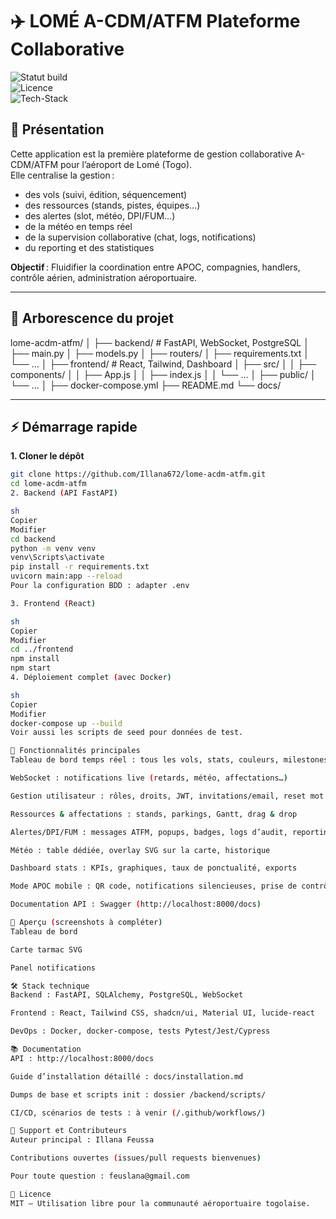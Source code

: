 # ✈️ LOMÉ A-CDM/ATFM Plateforme Collaborative

![Statut build](https://img.shields.io/badge/build-passing-brightgreen)  
![Licence](https://img.shields.io/badge/licence-MIT-blue)  
![Tech-Stack](https://img.shields.io/badge/FastAPI-React-blueviolet)


## 📢 Présentation

Cette application est la première plateforme de gestion collaborative A-CDM/ATFM pour l’aéroport de Lomé (Togo).  
Elle centralise la gestion :
- des vols (suivi, édition, séquencement)
- des ressources (stands, pistes, équipes…)
- des alertes (slot, météo, DPI/FUM…)
- de la météo en temps réel
- de la supervision collaborative (chat, logs, notifications)
- du reporting et des statistiques

**Objectif** : Fluidifier la coordination entre APOC, compagnies, handlers, contrôle aérien, administration aéroportuaire.

---

## 🌳 Arborescence du projet

lome-acdm-atfm/
│
├── backend/ # FastAPI, WebSocket, PostgreSQL
│ ├── main.py
│ ├── models.py
│ ├── routers/
│ ├── requirements.txt
│ └── ...
│
├── frontend/ # React, Tailwind, Dashboard
│ ├── src/
│ │ ├── components/
│ │ ├── App.js
│ │ ├── index.js
│ │ └── ...
│ ├── public/
│ └── ...
│
├── docker-compose.yml
├── README.md
└── docs/



---

## ⚡️ Démarrage rapide

**1. Cloner le dépôt**
```sh
git clone https://github.com/Illana672/lome-acdm-atfm.git
cd lome-acdm-atfm
2. Backend (API FastAPI)

sh
Copier
Modifier
cd backend
python -m venv venv
venv\Scripts\activate
pip install -r requirements.txt
uvicorn main:app --reload
Pour la configuration BDD : adapter .env

3. Frontend (React)

sh
Copier
Modifier
cd ../frontend
npm install
npm start
4. Déploiement complet (avec Docker)

sh
Copier
Modifier
docker-compose up --build
Voir aussi les scripts de seed pour données de test.

🔑 Fonctionnalités principales
Tableau de bord temps réel : tous les vols, stats, couleurs, milestones, filtres, export PDF/Excel

WebSocket : notifications live (retards, météo, affectations…)

Gestion utilisateur : rôles, droits, JWT, invitations/email, reset mot de passe

Ressources & affectations : stands, parkings, Gantt, drag & drop

Alertes/DPI/FUM : messages ATFM, popups, badges, logs d’audit, reporting

Météo : table dédiée, overlay SVG sur la carte, historique

Dashboard stats : KPIs, graphiques, taux de ponctualité, exports

Mode APOC mobile : QR code, notifications silencieuses, prise de contrôle

Documentation API : Swagger (http://localhost:8000/docs)

📸 Aperçu (screenshots à compléter)
Tableau de bord

Carte tarmac SVG

Panel notifications

🛠 Stack technique
Backend : FastAPI, SQLAlchemy, PostgreSQL, WebSocket

Frontend : React, Tailwind CSS, shadcn/ui, Material UI, lucide-react

DevOps : Docker, docker-compose, tests Pytest/Jest/Cypress

📚 Documentation
API : http://localhost:8000/docs

Guide d’installation détaillé : docs/installation.md

Dumps de base et scripts init : dossier /backend/scripts/

CI/CD, scénarios de tests : à venir (/.github/workflows/)

🙋 Support et Contributeurs
Auteur principal : Illana Feussa

Contributions ouvertes (issues/pull requests bienvenues)

Pour toute question : feuslana@gmail.com

📄 Licence
MIT — Utilisation libre pour la communauté aéroportuaire togolaise.